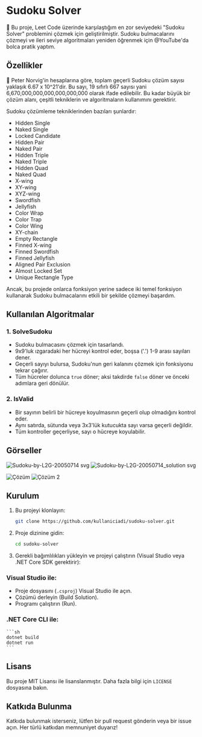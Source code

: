 # Sudoku Solver

🎯 Bu proje, Leet Code üzerinde karşılaştığım en zor seviyedeki "Sudoku Solver" problemini çözmek için geliştirilmiştir. Sudoku bulmacalarını çözmeyi ve ileri seviye algoritmaları yeniden öğrenmek için @YouTube'da bolca pratik yaptım.

## Özellikler

🔢 Peter Norvig'in hesaplarına göre, toplam geçerli Sudoku çözüm sayısı yaklaşık 6.67 x 10^21'dir. Bu sayı, 19 sıfırlı 667 sayısı yani 6,670,000,000,000,000,000,000 olarak ifade edilebilir. Bu kadar büyük bir çözüm alanı, çeşitli tekniklerin ve algoritmaların kullanımını gerektirir.

Sudoku çözümleme tekniklerinden bazıları şunlardır:
- Hidden Single
- Naked Single
- Locked Candidate
- Hidden Pair
- Naked Pair
- Hidden Triple
- Naked Triple
- Hidden Quad
- Naked Quad
- X-wing
- XY-wing
- XYZ-wing
- Swordfish
- Jellyfish
- Color Wrap
- Color Trap
- Color Wing
- XY-chain
- Empty Rectangle
- Finned X-wing
- Finned Swordfish
- Finned Jellyfish
- Aligned Pair Exclusion
- Almost Locked Set
- Unique Rectangle Type

Ancak, bu projede onlarca fonksiyon yerine sadece iki temel fonksiyon kullanarak Sudoku bulmacalarını etkili bir şekilde çözmeyi başardım.

## Kullanılan Algoritmalar

### 1. SolveSudoku
- Sudoku bulmacasını çözmek için tasarlandı.
- 9x9'luk ızgaradaki her hücreyi kontrol eder, boşsa ('.') 1-9 arası sayıları dener.
- Geçerli sayıyı bulursa, Sudoku'nun geri kalanını çözmek için fonksiyonu tekrar çağırır.
- Tüm hücreler dolunca `true` döner; aksi takdirde `false` döner ve önceki adımlara geri dönülür.

### 2. IsValid
- Bir sayının belirli bir hücreye koyulmasının geçerli olup olmadığını kontrol eder.
- Aynı satırda, sütunda veya 3x3'lük kutucukta sayı varsa geçerli değildir.
- Tüm kontroller geçerliyse, sayı o hücreye koyulabilir.

## Görseller

![Sudoku-by-L2G-20050714 svg](https://github.com/user-attachments/assets/2e382a29-c960-4c64-9d75-8c7df7a1de8a)
![Sudoku-by-L2G-20050714_solution svg](https://github.com/user-attachments/assets/f0c42b5e-c934-4a40-bd81-625212df5b48)

![Çözüm](https://github.com/user-attachments/assets/e93958de-dc3d-4cbc-9f03-36b9e5c0cecd)
![Çözüm 2](https://github.com/user-attachments/assets/2beb4195-c947-475f-8aea-3628471ab2ee)


## Kurulum

1. Bu projeyi klonlayın:
    ```sh
    git clone https://github.com/kullaniciadi/sudoku-solver.git
    ```
2. Proje dizinine gidin:
    ```sh
    cd sudoku-solver
    ```
3. Gerekli bağımlılıkları yükleyin ve projeyi çalıştırın (Visual Studio veya .NET Core SDK gerektirir):

### Visual Studio ile:
- Proje dosyasını (`.csproj`) Visual Studio ile açın.
- Çözümü derleyin (Build Solution).
- Programı çalıştırın (Run).

### .NET Core CLI ile:
    ```sh
    dotnet build
    dotnet run
    ```

## Lisans

Bu proje MIT Lisansı ile lisanslanmıştır. Daha fazla bilgi için `LICENSE` dosyasına bakın.

## Katkıda Bulunma

Katkıda bulunmak isterseniz, lütfen bir pull request gönderin veya bir issue açın. Her türlü katkıdan memnuniyet duyarız!
